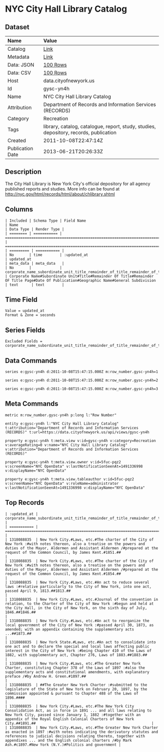 # NYC City Hall Library Catalog

## Dataset

| Name | Value |
| :--- | :---- |
| Catalog | [Link](https://catalog.data.gov/dataset/nyc-city-hall-library-catalog-90dc1) |
| Metadata | [Link](https://data.cityofnewyork.us/api/views/gysc-yn4h) |
| Data: JSON | [100 Rows](https://data.cityofnewyork.us/api/views/gysc-yn4h/rows.json?max_rows=100) |
| Data: CSV | [100 Rows](https://data.cityofnewyork.us/api/views/gysc-yn4h/rows.csv?max_rows=100) |
| Host | data.cityofnewyork.us |
| Id | gysc-yn4h |
| Name | NYC City Hall Library Catalog |
| Attribution | Department of Records and Information Services (RECORDS) |
| Category | Recreation |
| Tags | library, catalog, catalogue, report, study, studies, depository, records, publication |
| Created | 2011-10-08T22:47:14Z |
| Publication Date | 2013-06-21T20:26:33Z |

## Description

The City Hall Library is New York City's official depository for all agency published reports and studies. More info can be found at http://nyc.gov/html/records/html/about/chlibrary.shtml

## Columns

```ls
| Included | Schema Type | Field Name                                                                                                                               | Name                                                                                                                                     | Data Type | Render Type |
| ======== | =========== | ======================================================================================================================================== | ======================================================================================================================================== | ========= | =========== |
| No       | time        | :updated_at                                                                                                                              | updated_at                                                                                                                               | meta_data | meta_data   |
| No       |             | corporate_name_subordinate_unit_title_remainder_of_title_remainder_of_title_page_date_of_publication_geographic_name_general_subdivision | Corporate Name#Subordinate Unit#Title#Remainder Of Title#Remainder OF Title Page#Date Of Publication#Geographic Name#General Subdivision | text      | text        |
```

## Time Field

```ls
Value = updated_at
Format & Zone = seconds
```

## Series Fields

```ls
Excluded Fields = corporate_name_subordinate_unit_title_remainder_of_title_remainder_of_title_page_date_of_publication_geographic_name_general_subdivision
```

## Data Commands

```ls
series e:gysc-yn4h d:2011-10-08T15:47:15.000Z m:row_number.gysc-yn4h=1

series e:gysc-yn4h d:2011-10-08T15:47:15.000Z m:row_number.gysc-yn4h=2

series e:gysc-yn4h d:2011-10-08T15:47:15.000Z m:row_number.gysc-yn4h=3
```

## Meta Commands

```ls
metric m:row_number.gysc-yn4h p:long l:"Row Number"

entity e:gysc-yn4h l:"NYC City Hall Library Catalog" t:attribution="Department of Records and Information Services (RECORDS)" t:url=https://data.cityofnewyork.us/api/views/gysc-yn4h

property e:gysc-yn4h t:meta.view v:id=gysc-yn4h v:category=Recreation v:averageRating=0 v:name="NYC City Hall Library Catalog" v:attribution="Department of Records and Information Services (RECORDS)"

property e:gysc-yn4h t:meta.view.owner v:id=5fuc-pqz2 v:screenName="NYC OpenData" v:lastNotificationSeenAt=1491336998 v:displayName="NYC OpenData"

property e:gysc-yn4h t:meta.view.tableauthor v:id=5fuc-pqz2 v:screenName="NYC OpenData" v:roleName=administrator v:lastNotificationSeenAt=1491336998 v:displayName="NYC OpenData"
```

## Top Records

```ls
| :updated_at | corporate_name_subordinate_unit_title_remainder_of_title_remainder_of_title_page_date_of_publication_geographic_name_general_subdivision                                                                                                                                                                      | 
| =========== | ============================================================================================================================================================================================================================================================================================================= | 
| 1318088835  | New York City.#Laws, etc.#The charter of the City of New York :#with notes thereon, also a treatise on the powers and duties of the Mayor, Aldermen and Assistant Aldermen /#prepared at the request of the Common Council, by James Kent.#1851.##                                                            | 
| 1318088835  | New York City.#Laws, etc.#The charter of the City of New York :#with notes thereon, also a treatise on the powers and duties of the Mayor, Aldermen and Assistant Aldermen /#prepared at the request of the Common Council, by James Kent.#1854.##                                                            | 
| 1318088835  | New York City.#Laws, etc.#An act to reduce several laws :#relative particularly to the City of New York, into one act, passed April 9, 1813.##1813.##                                                                                                                                                         | 
| 1318088835  | New York City.#Laws, etc.#Journal of the convention in relation, to the Charter of the City of New York :#begun and held at the City Hall, in the City of New York, on the sixth day of July, 1846.##1846.##                                                                                                  | 
| 1318088835  | New York City.#Laws, etc.#An act to reorganize the local government of the City of New York :#passed April 30, 1873, as amended; with an appendix containing the supplementary acts ...##1873.##                                                                                                              | 
| 1318088835  | New York State.#Laws, etc.#An act to consolidate into one act and to declare the special and local laws affecting public interest in the City of New York :#being Chapter 410 of the Laws of 1882, with supplementary act, Chapter 276, Laws of 1883.##1883.##                                                | 
| 1318088835  | New York City.#Laws, etc.#The Greater New York Charter, constituting Chapter 378 of the Laws of 1897 :#also the supplementary acts and constitutional amendments, with explanatory preface /#by Andrew H. Green.#1897.##                                                                                      | 
| 1318088835  | ##The Greater New York Charter :#submitted to the legislature of the State of New York on February 20, 1897, by the commission appointed & pursuant to Chapter 488 of the Laws of 1896.####                                                                                                                   | 
| 1318088835  | New York City.#Laws, etc.#The New York City Consolidation Act, as in force in 1891 ... and all laws relating to New York City, passed since January 1, 1882 :#together with an appendix of the Royal English Colonial Charters of New York City.##1891.##                                                     | 
| 1318088835  | New York City.#Laws, etc.#The Greater New York Charter as enacted in 1897 :#with notes indicating the derivatory statutes and references to judicial decisions relating thereto, together with appendixes ... and the English colonial charters /#by Mark Ash.#c1897.#New York (N.Y.)#Politics and government | 
```